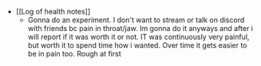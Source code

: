   * [[Log of health notes]]
    * Gonna do an experiment. I don't want to stream or talk on discord with friends bc pain in throat/jaw. Im gonna do it anyways and after i will report if it was worth it or not. IT was continuously very painful, but worth it to spend time how i wanted. Over time it gets easier to be in pain too. Rough at first